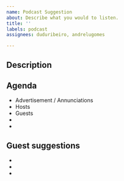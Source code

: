 ```yaml
---
name: Podcast Suggestion
about: Describe what you would to listen.
title: ''
labels: podcast
assignees: duduribeiro, andrelugomes

---
```


## Description

## Agenda

+ Advertisement / Annunciations
+ Hosts
+ Guests
+
+


## Guest suggestions

+
+
+
